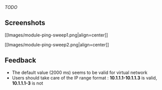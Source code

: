 _TODO_

## Screenshots

[[Images/module-ping-sweep1.png|align=center]]

[[Images/module-ping-sweep2.png|align=center]]

## Feedback

* The default value (2000 ms) seems to be valid for virtual network
* Users should take care of the IP range format : **10.1.1.1-10.1.1.3** is valid, **10.1.1.1-3** is not